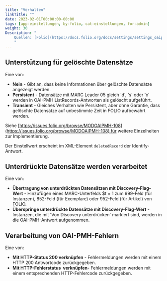```yaml
---
title: "Verhalten"
linkTitle: ""
date: 2023-02-01T00:00:00-00:00
tags: [app-einstellungen, by-folio, cat-einstellungen, for-admin]
weight: 30
Description: "
    Quellen: [Folio](https://docs.folio.org/docs/settings/settings_oaipmh/settings_oaipmh/#settings--oai-pmh--behavior) & [GBV](https://info.gbv.de/display/FOLIOGBVEXTERN/Einstellungen+(OAI-PMH):+Verhalten)
    "
---
```


## Unterstützung für gelöschte Datensätze

Eine von:

* **Nein** \- Gibt an, dass keine Informationen über gelöschte Datensätze angezeigt werden.
* **Persistent** \- Datensätze mit MARC Leader 05 gleich 'd', 's' oder 'x' werden in OAI-PMH ListRecords-Antworten als gelöscht aufgeführt.
* **Transient** \- Gleiches Verhalten wie Persistent, aber ohne Garantie, dass gelöschte Datensätze auf unbestimmte Zeit in FOLIO aufbewahrt werden.

Siehe [https://issues.folio.org/browse/MODOAIPMH-108](https://issues.folio.org/browse/MODOAIPMH-108) für weitere Einzelheiten zur Implementierung.

Der Einstellwert erscheint im XML-Element `deletedRecord` der Identify-Antwort.

## Unterdrückte Datensätze werden verarbeitet

Eine von:

* **Übertragung von unterdrückten Datensätzen mit Discovery-Flag-Wert** - Hinzufügen eines MARC-Unterfelds $t = 1 zum 999-Feld (für Instanzen), 852-Feld (für Exemplare) oder 952-Feld (für Artikel) von FOLIO.
* **Überspringe unterdrückte Datensätze mit Discovery-Flag-Wert** - Instanzen, die mit 'Von Discovery unterdrücken' markiert sind, werden in die OAI-PMH-Antwort aufgenommen.

## Verarbeitung von OAI-PMH-Fehlern

Eine von:

* **Mit HTTP-Status 200 verknüpfen** - Fehlermeldungen werden mit einem HTTP 200 Antwortcode zurückgegeben.
* **Mit HTTP-Fehlerstatus  verknüpfen**\- Fehlermeldungen werden mit einem entsprechenden HTTP-Fehlercode zurückgegeben.
